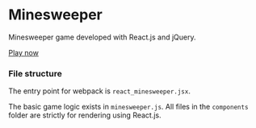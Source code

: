 # Minesweeper

Minesweeper game developed with React.js and jQuery.

[Play now](http://christiancho.tech/minesweeper)

### File structure

The entry point for webpack is `react_minesweeper.jsx`.

The basic game logic exists in `minesweeper.js`. All files in the `components` folder are strictly for rendering using React.js.
